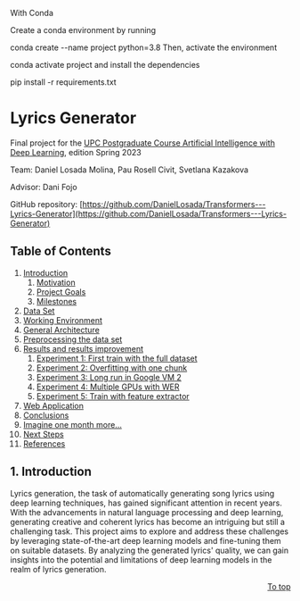 With Conda

Create a conda environment by running

conda create --name project python=3.8
Then, activate the environment

conda activate project
and install the dependencies

pip install -r requirements.txt

# Lyrics Generator

Final project for the [UPC Postgraduate Course Artificial Intelligence with Deep Learning](https://www.talent.upc.edu/ing/estudis/formacio/curs/310400/postgraduate-course-artificial-intelligence-deep-learning/), edition Spring 2023

Team: Daniel Losada Molina, Pau Rosell Civit, Svetlana Kazakova

Advisor: Dani Fojo

GitHub repository: [https://github.com/DanielLosada/Transformers---Lyrics-Generator](https://github.com/DanielLosada/Transformers---Lyrics-Generator)

## Table of Contents <a name="toc"></a>
1. [Introduction](#intro)
    1. [Motivation](#motivation)
    2. [Project Goals](#goals)
    3. [Milestones](#milestones)
2. [Data Set](#dataset)
3. [Working Environment](#working_env)
4. [General Architecture](#architecture)
5. [Preprocessing the data set](#dataset_preprocess)
6. [Results and results improvement](#results)
    1. [Experiment 1: First train with the full dataset](#experiment_1)
    2. [Experiment 2: Overfitting with one chunk](#experiment_2)
    3. [Experiment 3: Long run in Google VM 2](#experiment_3)
    4. [Experiment 4: Multiple GPUs with WER](#experiment_4)
    5. [Experiment 5: Train with feature extractor](#experiment_5)
7. [Web Application](#web_app)
8. [Conclusions](#conclusions)
9. [Imagine one month more...](#1_month)
10. [Next Steps](#next_steps)
11. [References](#references)

## 1. Introduction <a name="intro"></a>
Lyrics generation, the task of automatically generating song lyrics using deep learning techniques, has gained significant attention in recent years. With the advancements in natural language processing and deep learning, generating creative and coherent lyrics has become an intriguing but still a challenging task. This project aims to explore and address these challenges by leveraging state-of-the-art deep learning models and fine-tuning them on suitable datasets. 
By analyzing the generated lyrics' quality, we can gain insights into the potential and limitations of deep learning models in the realm of lyrics generation.
<p align="right"><a href="#toc">To top</a></p>
